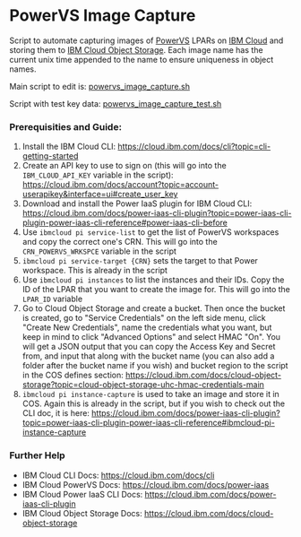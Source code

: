 # PowerVS Image Capture

Script to automate capturing images of [PowerVS](https://www.ibm.com/products/power-virtual-server) LPARs on [IBM Cloud](https://www.ibm.com/cloud) and storing them to [IBM Cloud Object Storage](https://www.ibm.com/ca-en/cloud/object-storage). Each image name has the current unix time appended to the name to ensure uniqueness in object names.

Main script to edit is: [powervs_image_capture.sh](https://github.com/emaadparacha/PowerVS-Image-Capture/blob/main/powervs_image_capture.sh)

Script with test key data: [powervs_image_capture_test.sh](https://github.com/emaadparacha/PowerVS-Image-Capture/blob/main/powervs_image_capture_test.sh)

### Prerequisities and Guide:

1. Install the IBM Cloud CLI: https://cloud.ibm.com/docs/cli?topic=cli-getting-started
2. Create an API key to use to sign on (this will go into the `IBM_CLOUD_API_KEY` variable in the script): https://cloud.ibm.com/docs/account?topic=account-userapikey&interface=ui#create_user_key
3. Download and install the Power IaaS plugin for IBM Cloud CLI: https://cloud.ibm.com/docs/power-iaas-cli-plugin?topic=power-iaas-cli-plugin-power-iaas-cli-reference#power-iaas-cli-before
4. Use `ibmcloud pi service-list` to get the list of PowerVS workspaces and copy the correct one's CRN. This will go into the `CRN_POWERVS_WRKSPCE` variable in the script
5. `ibmcloud pi service-target {CRN}` sets the target to that Power workspace. This is already in the script
6. Use `ibmcloud pi instances` to list the instances and their IDs. Copy the ID of the LPAR that you want to create the image for. This will go into the `LPAR_ID` variable
7. Go to Cloud Object Storage and create a bucket. Then once the bucket is created, go to "Service Credentials" on the left side menu, click "Create New Credentials", name the credentials what you want, but keep in mind to click "Advanced Options" and select HMAC "On". You will get a JSON output that you can copy the Access Key and Secret from, and input that along with the bucket name (you can also add a folder after the bucket name if you wish) and bucket region to the script in the COS defines section: https://cloud.ibm.com/docs/cloud-object-storage?topic=cloud-object-storage-uhc-hmac-credentials-main
8. `ibmcloud pi instance-capture` is used to take an image and store it in COS. Again this is already in the script, but if you wish to check out the CLI doc, it is here: https://cloud.ibm.com/docs/power-iaas-cli-plugin?topic=power-iaas-cli-plugin-power-iaas-cli-reference#ibmcloud-pi-instance-capture

### Further Help
* IBM Cloud CLI Docs: https://cloud.ibm.com/docs/cli
* IBM Cloud PowerVS Docs: https://cloud.ibm.com/docs/power-iaas
* IBM Cloud Power IaaS CLI Docs: https://cloud.ibm.com/docs/power-iaas-cli-plugin
* IBM Cloud Object Storage Docs: https://cloud.ibm.com/docs/cloud-object-storage

